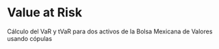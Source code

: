 # Value at Risk
 Cálculo del VaR y tVaR para dos activos de la Bolsa Mexicana de Valores usando cópulas
